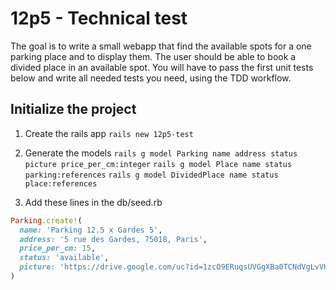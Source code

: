 # 12p5 - Technical test

The goal is to write a small webapp that find the available spots for a one parking place and to display them. The user should be able to book a divided place in an available spot.
You will have to pass the first unit tests below and write all needed tests you need, using the TDD workflow.
## Initialize the project

1. Create the rails app
`rails new 12p5-test`

2. Generate the models
`rails g model Parking name address status picture price_per_cm:integer`
`rails g model Place name status parking:references`
`rails g model DividedPlace name status place:references`

3. Add these lines in the db/seed.rb
```ruby
Parking.create!(
  name: 'Parking 12.5 x Gardes 5',
  address: '5 rue des Gardes, 75018, Paris',
  price_per_cm: 15,
  status: 'available',
  picture: 'https://drive.google.com/uc?id=1zcO9ERuqsUVGgXBa0TCNdVgLvVHRvuzf'
)
```
